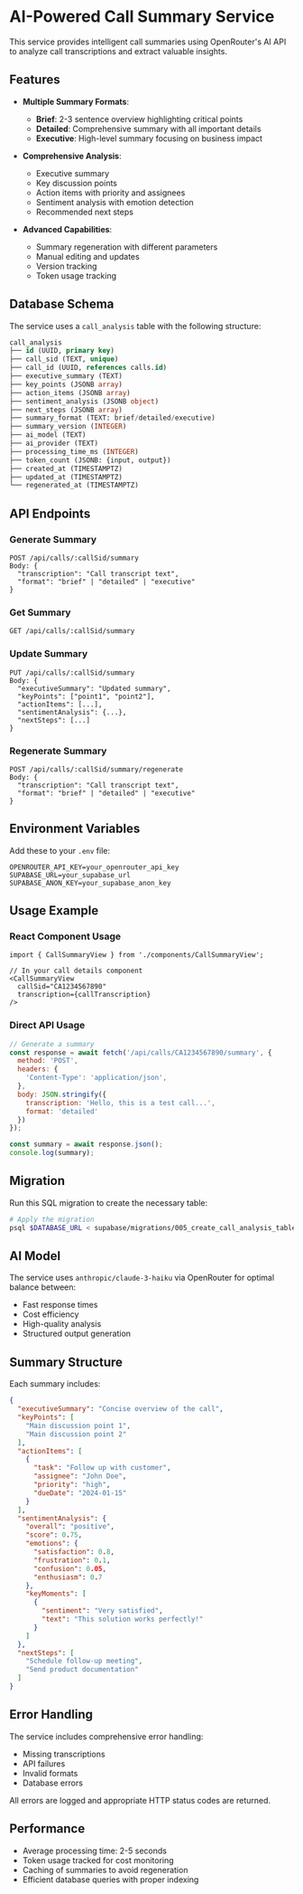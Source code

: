 # AI-Powered Call Summary Service

This service provides intelligent call summaries using OpenRouter's AI API to analyze call transcriptions and extract valuable insights.

## Features

- **Multiple Summary Formats**:
  - **Brief**: 2-3 sentence overview highlighting critical points
  - **Detailed**: Comprehensive summary with all important details
  - **Executive**: High-level summary focusing on business impact

- **Comprehensive Analysis**:
  - Executive summary
  - Key discussion points
  - Action items with priority and assignees
  - Sentiment analysis with emotion detection
  - Recommended next steps

- **Advanced Capabilities**:
  - Summary regeneration with different parameters
  - Manual editing and updates
  - Version tracking
  - Token usage tracking

## Database Schema

The service uses a `call_analysis` table with the following structure:

```sql
call_analysis
├── id (UUID, primary key)
├── call_sid (TEXT, unique)
├── call_id (UUID, references calls.id)
├── executive_summary (TEXT)
├── key_points (JSONB array)
├── action_items (JSONB array)
├── sentiment_analysis (JSONB object)
├── next_steps (JSONB array)
├── summary_format (TEXT: brief/detailed/executive)
├── summary_version (INTEGER)
├── ai_model (TEXT)
├── ai_provider (TEXT)
├── processing_time_ms (INTEGER)
├── token_count (JSONB: {input, output})
├── created_at (TIMESTAMPTZ)
├── updated_at (TIMESTAMPTZ)
└── regenerated_at (TIMESTAMPTZ)
```

## API Endpoints

### Generate Summary
```
POST /api/calls/:callSid/summary
Body: {
  "transcription": "Call transcript text",
  "format": "brief" | "detailed" | "executive"
}
```

### Get Summary
```
GET /api/calls/:callSid/summary
```

### Update Summary
```
PUT /api/calls/:callSid/summary
Body: {
  "executiveSummary": "Updated summary",
  "keyPoints": ["point1", "point2"],
  "actionItems": [...],
  "sentimentAnalysis": {...},
  "nextSteps": [...]
}
```

### Regenerate Summary
```
POST /api/calls/:callSid/summary/regenerate
Body: {
  "transcription": "Call transcript text",
  "format": "brief" | "detailed" | "executive"
}
```

## Environment Variables

Add these to your `.env` file:

```env
OPENROUTER_API_KEY=your_openrouter_api_key
SUPABASE_URL=your_supabase_url
SUPABASE_ANON_KEY=your_supabase_anon_key
```

## Usage Example

### React Component Usage

```tsx
import { CallSummaryView } from './components/CallSummaryView';

// In your call details component
<CallSummaryView 
  callSid="CA1234567890" 
  transcription={callTranscription}
/>
```

### Direct API Usage

```javascript
// Generate a summary
const response = await fetch('/api/calls/CA1234567890/summary', {
  method: 'POST',
  headers: {
    'Content-Type': 'application/json',
  },
  body: JSON.stringify({
    transcription: 'Hello, this is a test call...',
    format: 'detailed'
  })
});

const summary = await response.json();
console.log(summary);
```

## Migration

Run this SQL migration to create the necessary table:

```bash
# Apply the migration
psql $DATABASE_URL < supabase/migrations/005_create_call_analysis_table.sql
```

## AI Model

The service uses `anthropic/claude-3-haiku` via OpenRouter for optimal balance between:
- Fast response times
- Cost efficiency
- High-quality analysis
- Structured output generation

## Summary Structure

Each summary includes:

```json
{
  "executiveSummary": "Concise overview of the call",
  "keyPoints": [
    "Main discussion point 1",
    "Main discussion point 2"
  ],
  "actionItems": [
    {
      "task": "Follow up with customer",
      "assignee": "John Doe",
      "priority": "high",
      "dueDate": "2024-01-15"
    }
  ],
  "sentimentAnalysis": {
    "overall": "positive",
    "score": 0.75,
    "emotions": {
      "satisfaction": 0.8,
      "frustration": 0.1,
      "confusion": 0.05,
      "enthusiasm": 0.7
    },
    "keyMoments": [
      {
        "sentiment": "Very satisfied",
        "text": "This solution works perfectly!"
      }
    ]
  },
  "nextSteps": [
    "Schedule follow-up meeting",
    "Send product documentation"
  ]
}
```

## Error Handling

The service includes comprehensive error handling:
- Missing transcriptions
- API failures
- Invalid formats
- Database errors

All errors are logged and appropriate HTTP status codes are returned.

## Performance

- Average processing time: 2-5 seconds
- Token usage tracked for cost monitoring
- Caching of summaries to avoid regeneration
- Efficient database queries with proper indexing